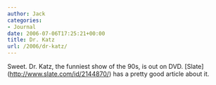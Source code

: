 ```yaml
---
author: Jack
categories:
- Journal
date: 2006-07-06T17:25:21+00:00
title: Dr. Katz
url: /2006/dr-katz/
---
```


Sweet. Dr. Katz, the funniest show of the 90s, is out on DVD. \[Slate\](<http://www.slate.com/id/2144870/>) has a pretty good article about it.